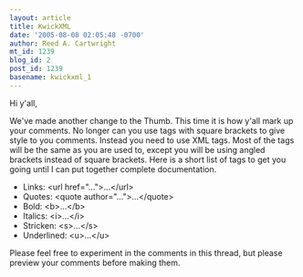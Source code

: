 ```yaml
---
layout: article
title: KwickXML
date: '2005-08-08 02:05:48 -0700'
author: Reed A. Cartwright
mt_id: 1239
blog_id: 2
post_id: 1239
basename: kwickxml_1
---
```

Hi y'all,

We've made another change to the Thumb.  This time it is how y'all mark up your comments.  No longer can you use tags with square brackets to give style to you comments.  Instead you need to use XML tags.  Most of the tags will be the same as you are used to, except you will be using angled brackets instead of square brackets.  Here is a short list of tags to get you going until I can put together complete documentation.


* Links: &lt;url href=&quot;...&quot;&gt;...&lt;/url&gt;
* Quotes: &lt;quote author=&quot;...&quot;&gt;...&lt;/quote&gt;
* Bold: &lt;b&gt;...&lt;/b&gt;
* Italics: &lt;i&gt;...&lt;/i&gt;
* Stricken: &lt;s&gt;...&lt;/s&gt;
* Underlined: &lt;u&gt;...&lt;/u&gt;


Please feel free to experiment in the comments in this thread, but please preview your comments before making them.
